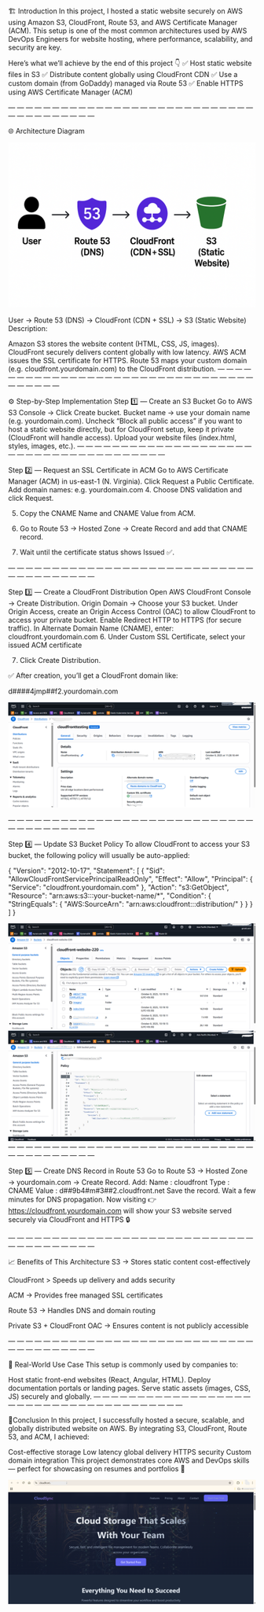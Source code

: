 🏗️ Introduction
In this project, I hosted a static website securely on AWS using Amazon S3, CloudFront, Route 53, and AWS Certificate Manager (ACM).
This setup is one of the most common architectures used by AWS DevOps Engineers for website hosting, where performance, scalability, and security are key.

Here’s what we’ll achieve by the end of this project 👇
✅ Host static website files in S3
✅ Distribute content globally using CloudFront CDN
✅ Use a custom domain (from GoDaddy) managed via Route 53
✅ Enable HTTPS using AWS Certificate Manager (ACM)

— — — — — — — — — — — — — — — — — — — — — — — — — — — — — — — — — — — — — —

🌐 Architecture Diagram

![AWS RDS Services](Architecture.png)

User → Route 53 (DNS) → CloudFront (CDN + SSL) → S3 (Static Website)
Description:

Amazon S3 stores the website content (HTML, CSS, JS, images).
CloudFront securely delivers content globally with low latency.
AWS ACM issues the SSL certificate for HTTPS.
Route 53 maps your custom domain (e.g. cloudfront.yourdomain.com) to the CloudFront distribution.
— — — — — — — — — — — — — — — — — — — — — — — — — — — — — — — — — — — — — —

⚙️ Step-by-Step Implementation
Step 1️⃣ — Create an S3 Bucket
Go to AWS S3 Console → Click Create bucket.
Bucket name → use your domain name (e.g. yourdomain.com).
Uncheck “Block all public access” if you want to host a static website directly,
but for CloudFront setup, keep it private (CloudFront will handle access).
Upload your website files (index.html, styles, images, etc.).
— — — — — — — — — — — — — — — — — — — — — — — — — — — — — — — — — — — — — —

Step 2️⃣ — Request an SSL Certificate in ACM
Go to AWS Certificate Manager (ACM) in us-east-1 (N. Virginia).
Click Request a Public Certificate.
Add domain names:
e.g. yourdomain.com
4. Choose DNS validation and click Request.

5. Copy the CNAME Name and CNAME Value from ACM.

6. Go to Route 53 → Hosted Zone → Create Record and add that CNAME record.

7. Wait until the certificate status shows Issued ✅.

— — — — — — — — — — — — — — — — — — — — — — — — — — — — — — — — — — — — — —

Step 3️⃣ — Create a CloudFront Distribution
Open AWS CloudFront Console → Create Distribution.
Origin Domain → Choose your S3 bucket.
Under Origin Access, create an Origin Access Control (OAC) to allow CloudFront to access your private bucket.
Enable Redirect HTTP to HTTPS (for secure traffic).
In Alternate Domain Name (CNAME), enter:
cloudfront.yourdomain.com
6. Under Custom SSL Certificate, select your issued ACM certificate

7. Click Create Distribution.

✅ After creation, you’ll get a CloudFront domain like:

d####4jmp##f2.yourdomain.com

![AWS RDS Services](Distributions.png)

— — — — — — — — — — — — — — — — — — — — — — — — — — — — — — — — — — — — — —

Step 4️⃣ — Update S3 Bucket Policy
To allow CloudFront to access your S3 bucket, the following policy will usually be auto-applied:

{
  "Version": "2012-10-17",
  "Statement": [
    {
      "Sid": "AllowCloudFrontServicePrincipalReadOnly",
      "Effect": "Allow",
      "Principal": {
        "Service": "cloudfront.yourdomain.com"
      },
      "Action": "s3:GetObject",
      "Resource": "arn:aws:s3:::your-bucket-name/*",
      "Condition": {
        "StringEquals": {
          "AWS:SourceArn": "arn:aws:cloudfront::<your-account-id>:distribution/<your-distribution-id>"
        }
      }
    }
  ]
}

![AWS RDS Services](s3.png)
![AWS RDS Services](S3_Bucket_Policy.png)
— — — — — — — — — — — — — — — — — — — — — — — — — — — — — — — — — — — — — —

Step 5️⃣ — Create DNS Record in Route 53
Go to Route 53 → Hosted Zone → yourdomain.com → Create Record.
Add:
Name : cloudfront
Type : CNAME
Value : d##9b4#m#3##2.cloudfront.net
Save the record.
Wait a few minutes for DNS propagation.
Now visiting
👉 https://cloudfront.yourdomain.com
will show your S3 website served securely via CloudFront and HTTPS 🔒

— — — — — — — — — — — — — — — — — — — — — — — — — — — — — — — — — — — — — —

📈 Benefits of This Architecture
S3 → Stores static content cost-effectively

CloudFront > Speeds up delivery and adds security

ACM → Provides free managed SSL certificates

Route 53 → Handles DNS and domain routing

Private S3 + CloudFront OAC → Ensures content is not publicly accessible

— — — — — — — — — — — — — — — — — — — — — — — — — — — — — — — — — — — — — —

🧩 Real-World Use Case
This setup is commonly used by companies to:

Host static front-end websites (React, Angular, HTML).
Deploy documentation portals or landing pages.
Serve static assets (images, CSS, JS) securely and globally.
— — — — — — — — — — — — — — — — — — — — — — — — — — — — — — — — — — — — — —

🏁Conclusion
In this project, I successfully hosted a secure, scalable, and globally distributed website on AWS.
By integrating S3, CloudFront, Route 53, and ACM, I achieved:

Cost-effective storage
Low latency global delivery
HTTPS security
Custom domain integration
This project demonstrates core AWS and DevOps skills — perfect for showcasing on resumes and portfolios 🚀

![AWS RDS Services](page1.png)






